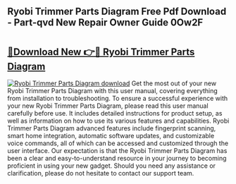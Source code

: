 ## Ryobi Trimmer Parts Diagram Free Pdf Download - Part-qvd New Repair Owner Guide 0Ow2F

# <h2><a href="http://dfj9xdz.blite.top/?on=Ryobi+Trimmer+Parts+Diagram">🔗Download New 👉🔴 Ryobi Trimmer Parts Diagram</a></h2>

[![Ryobi Trimmer Parts Diagram download](https://i.imgur.com/lujVjoI.png)](http://dfj9xdz.blite.top/?on=Ryobi+Trimmer+Parts+Diagram)
Get the most out of your new Ryobi Trimmer Parts Diagram with this user manual, covering everything from installation to troubleshooting. To ensure a successful experience with your new Ryobi Trimmer Parts Diagram, please read this user manual carefully before use. It includes detailed instructions for product setup, as well as information on how to use its various features and capabilities. Ryobi Trimmer Parts Diagram advanced features include fingerprint scanning, smart home integration, automatic software updates, and customizable voice commands, all of which can be accessed and customized through the user interface. Our expectation is that the Ryobi Trimmer Parts Diagram has been a clear and easy-to-understand resource in your journey to becoming proficient in using your new gadget. Should you need any assistance or clarification, please do not hesitate to contact our support team.
